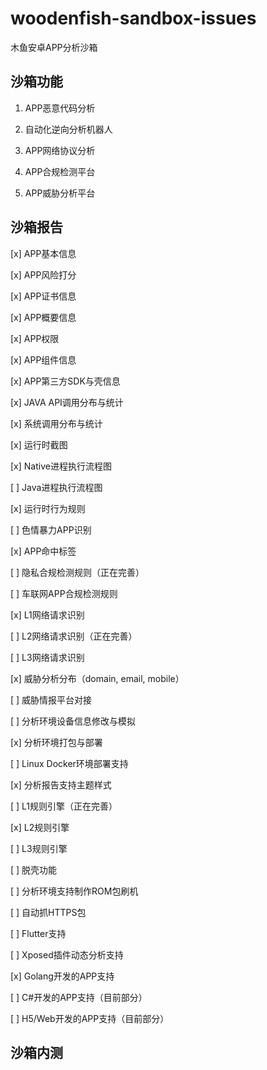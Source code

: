 # woodenfish-sandbox-issues

木鱼安卓APP分析沙箱


## 沙箱功能

1. APP恶意代码分析

2. 自动化逆向分析机器人

3. APP网络协议分析

4. APP合规检测平台

5. APP威胁分析平台


## 沙箱报告

[x] APP基本信息

[x] APP风险打分

[x] APP证书信息

[x] APP概要信息

[x] APP权限

[x] APP组件信息

[x] APP第三方SDK与壳信息

[x] JAVA API调用分布与统计

[x] 系统调用分布与统计

[x] 运行时截图

[x] Native进程执行流程图

[ ] Java进程执行流程图

[x] 运行时行为规则

[ ] 色情暴力APP识别

[x] APP命中标签

[ ] 隐私合规检测规则（正在完善）

[ ] 车联网APP合规检测规则

[x] L1网络请求识别

[ ] L2网络请求识别（正在完善）

[ ] L3网络请求识别

[x] 威胁分析分布（domain, email, mobile）

[ ] 威胁情报平台对接

[ ] 分析环境设备信息修改与模拟

[x] 分析环境打包与部署

[ ] Linux Docker环境部署支持

[x] 分析报告支持主题样式

[ ] L1规则引擎（正在完善）

[x] L2规则引擎

[ ] L3规则引擎

[ ] 脱壳功能

[ ] 分析环境支持制作ROM包刷机

[ ] 自动抓HTTPS包

[ ] Flutter支持

[ ] Xposed插件动态分析支持

[x] Golang开发的APP支持

[ ] C#开发的APP支持（目前部分）

[ ] H5/Web开发的APP支持（目前部分）


## 沙箱内测




